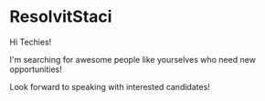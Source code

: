 # ResolvitStaci

Hi Techies!

I'm searching for awesome people like yourselves who need new opportunities!

Look forward to speaking with interested candidates!
